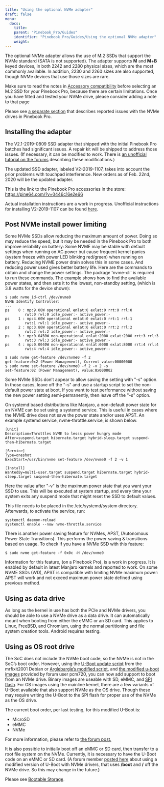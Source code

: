 ```yaml
---
title: "Using the optional NVMe adapter"
draft: false
menu:
  docs:
    title:
    parent: "Pinebook_Pro/Guides"
    identifier: "Pinebook_Pro/Guides/Using the optional NVMe adapter"
    weight:
---
```

	
The optional NVMe adapter allows the use of M.2 SSDs that support the NVMe standard (SATA is not supported).  The adapter supports **M** and **M**+**B** keyed devices, in both 2242 and 2280 physical sizes, which are the most commonly available. In addition, 2230 and 2260 sizes are also supported, though NVMe devices that use those sizes are rare.

Make sure to read the notes in [Accessory compatibility](/documentation/Pinebook_Pro/Accessory/Compatibility) before selecting an M.2 SSD for your Pinebook Pro, because there are certain limitations.  Once you have fitted and tested your NVMe drive, please consider adding a note to that page  

Please see [a separate section](/documentation/Pinebook_Pro/Troubleshooting#nvme_ssd_issues)  that describes reported issues with the NVMe drives in Pinebook Pro.

## Installing the adapter

The V2.1-2019-0809 SSD adapter that shipped with the initial Pinebook Pro batches had significant issues. A repair kit will be shipped to address those issues.
(If necessary, it can be modified to work. There is [an unofficial tutorial on the forums](https://forum.pine64.org/showthread.php?tid=8322&pid=52700#pid52700) describing these modifications.)

The updated SSD adapter, labeled V2-2019-1107, takes into account the prior problems with touchpad interference. New orders as of Feb. 22nd, 2020 will be the updated adapter.

This is the link to the Pinebook Pro accessories in the store: https://pine64.com/?v=0446c16e2e66

Actual installation instructions are a work in progress. Unofficial instructions for installing V2-2019-1107 can be found [here](https://eli.gladman.cc/blog/2020/06/23/pine-book-pro-nvme.html).

## Post NVMe install power limiting

Some NVMe SSDs allow reducing the maximum amount of power. Doing so may reduce the speed, but it may be needed in the Pinebook Pro to both improve reliability on battery: Some NVME may be stable with default settings when running on AC power but cause frequent kernel panics (system freeze with power LED blinking red/green) when running on battery. Reducing NVME power drain solves this in some cases. And reducing power used gives better battery life.
Here are the commands to obtain and change the power settings. The package 'nvme-cli' is required to run these commands. The example shows how to find the available power states, and then sets it to the lowest, non-standby setting, (which is 3.8 watts for the device shown):

```console
$ sudo nvme id-ctrl /dev/nvme0
NVME Identify Controller:
...
ps    0 : mp:9.00W operational enlat:0 exlat:0 rrt:0 rrl:0
         rwt:0 rwl:0 idle_power:- active_power:-
ps    1 : mp:4.60W operational enlat:0 exlat:0 rrt:1 rrl:1
         rwt:1 rwl:1 idle_power:- active_power:-
ps    2 : mp:3.80W operational enlat:0 exlat:0 rrt:2 rrl:2
         rwt:2 rwl:2 idle_power:- active_power:-
ps    3 : mp:0.0450W non-operational enlat:2000 exlat:2000 rrt:3 rrl:3
         rwt:3 rwl:3 idle_power:- active_power:-
ps    4 : mp:0.0040W non-operational enlat:6000 exlat:8000 rrt:4 rrl:4
         rwt:4 rwl:4 idle_power:- active_power:-
```

```console
$ sudo nvme get-feature /dev/nvme0 -f 2
get-feature:0x2 (Power Management), Current value:00000000
$ sudo nvme set-feature /dev/nvme0 -f 2 -v 2 -s
set-feature:02 (Power Management), value:0x000002
```

Some NVMe SSDs don’t appear to allow saving the setting with "-s" option. In those cases, leave off the "-s" and use a startup script to set the non-default power state at boot. If you want to test performance without saving the new power setting semi-permanently, then leave off the "-s" option.

On systemd based distributions like Manjaro, a non-default power state for an NVME can be set using a systemd service. This is useful in cases where the NVME drive does not save the power state and/or uses APST. An example systemd service, nvme-throttle.service, is shown below:

    [Unit]
    Description=Throttles NVME to lesss power hungry mode
    After=suspend.target hibernate.target hybrid-sleep.target suspend-then-hibernate.target

    [Service]
    Type=oneshot
    ExecStart=/usr/bin/nvme set-feature /dev/nvme0 -f 2 -v 1

    [Install]
    WantedBy=multi-user.target suspend.target hibernate.target hybrid-sleep.target suspend-then-hibernate.target

Here the value after "-v" is the maximum power state that you want your SSD to use. This will be executed at system startup, and every time your system exits any suspend mode that might reset the SSD to default values.

This file needs to be placed in the /etc/systemd/system directory. Afterwards, to activate the service, run:

    systemctl daemon-reload
    systemctl enable --now nvme-throttle.service

There is another power saving feature for NVMes, APST, (Autonomous Power State Transitions). This performs the power saving & transitions based on usage. To check if you have a NVMe SSD with this feature:

```console
$ sudo nvme get-feature -f 0x0c -H /dev/nvme0
```

Information for this feature, (on a Pinebook Pro), is a work in progress. It is enabled by default in latest Manjaro kernels and reported to work.
On some NVME SSDs (WD), APST is compatible with limiting NVMe maximum power: APST will work and not exceed maximum power state defined using
previous method.

## Using as data drive

As long as the kernel in use has both the PCIe and NVMe drivers, you should be able to use a NVMe drive as a data drive. It can automatically mount when booting from either the eMMC or an SD card. This applies to Linux, FreeBSD, and Chromium, using the normal partitioning and file system creation tools. Android requires testing.

## Using as OS root drive

The SoC does not include the NVMe boot code, so the NVMe is not in the SoC’s boot order. However, using the [U-Boot update script](https://github.com/mrfixit2001/updates_repo/blob/v1.1/pinebook/filesystem/mrfixit_update.sh) from the mrfixit2001 Debian or [Arglebargle’s modified script](https://pastebin.com/raw/EeK074XB), and [the modified u-boot images](https://github.com/pcm720/rockchip-u-boot/releases) provided by forum user pcm720, you can now add support to boot from an NVMe drive. Binary images are useable with SD, eMMC, and [SPI flash](/documentation/Pinebook_Pro/Features/SPI). For OS images using the mainline kernel, there are a few variants of U-Boot available that also support NVMe as the OS drive. Though these may require writing the U-Boot to the SPI flash for proper use of the NVMe as the OS drive.

The current boot order, per last testing, for this modified U-Boot is:

* MicroSD
* eMMC
* NVMe

For more information, please refer to [the forum post.](https://forum.pine64.org/showthread.php?tid=8439&pid=53764#pid53764)

It is also possible to initially boot off an eMMC or SD card, then transfer to a root file system on the NVMe. Currently, it is necessary to have the U-Boot code on an eMMC or SD card. (A forum member [posted here](https://forum.pine64.org/showthread.php?tid=8439) about using a modified version of U-Boot with NVMe drivers, that uses **/boot** and **/** off the NVMe drive. So this may change in the future.)

Please see [Bootable Storage](/documentation/Pinebook_Pro#bootable_storage).
